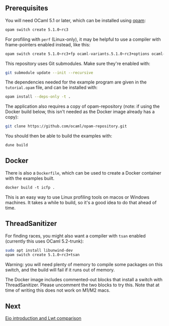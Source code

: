 ## Prerequisites

You will need OCaml 5.1 or later, which can be installed using [opam](https://opam.ocaml.org/):

```sh
opam switch create 5.1.0~rc3
```

For profiling with `perf` (Linux-only), it may be helpful to use a compiler with frame-pointers enabled instead, like this:

```sh
opam switch create 5.1.0~rc3+fp ocaml-variants.5.1.0~rc3+options ocaml-option-fp
```

This repository uses Git submodules. Make sure they're enabled with:

```sh
git submodule update --init --recursive
```

The dependencies needed for the example program are given in the `tutorial.opam` file, and can be installed with:

```sh
opam install --deps-only -t .
```

The application also requires a copy of opam-repository (note: if using the Docker build below, this isn't needed as the Docker image already has a copy):

```sh
git clone https://github.com/ocaml/opam-repository.git
```

You should then be able to build the examples with:

```sh
dune build
```

## Docker

There is also a `Dockerfile`, which can be used to create a Docker container with the examples built.

```ocaml
docker build -t icfp .
```

This is an easy way to use Linux profiling tools on macos or Windows machines.
It takes a while to build, so it's a good idea to do that ahead of time.

## ThreadSanitizer

For finding races, you might also want a compiler with `tsan` enabled (currently this uses OCaml 5.2-trunk):
```sh
sudo apt install libunwind-dev
opam switch create 5.1.0~rc3+tsan
```
Warning: you will need plenty of memory to compile some packages on this switch, and the build will fail if it runs out of memory.

The Docker image includes commented-out blocks that install a switch with ThreadSanitizer. Please uncomment the two blocks to try this. Note that at time of writing this does not work on M1/M2 macs.

## Next

[Eio introduction and Lwt comparison](./intro.md)
